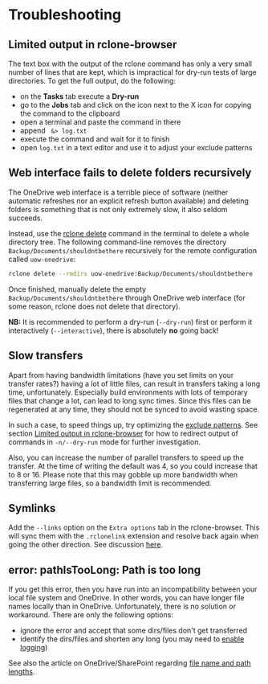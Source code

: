 # Troubleshooting

## Limited output in rclone-browser

The text box with the output of the rclone command has only a very small
number of lines that are kept, which is impractical for dry-run tests 
of large directories. To get the full output, do the following:

* on the **Tasks** tab execute a **Dry-run**
* go to the **Jobs** tab and click on the icon next to the X icon for copying
  the command to the clipboard
* open a terminal and paste the command in there
* append ` &> log.txt`
* execute the command and wait for it to finish
* open `log.txt` in a text editor and use it to adjust your exclude patterns


## Web interface fails to delete folders recursively

The OneDrive web interface is a terrible piece of software (neither automatic 
refreshes nor an explicit refresh button available) and deleting
folders is something that is not only extremely slow, it also seldom succeeds.

Instead, use the [rclone delete](https://rclone.org/commands/rclone_delete/) 
command in the terminal to delete a whole directory tree. The following 
command-line removes the directory `Backup/Documents/shouldntbethere` recursively 
for the remote configuration called `uow-onedrive`:

```bash
rclone delete --rmdirs uow-onedrive:Backup/Documents/shouldntbethere
```

Once finished, manually delete the empty `Backup/Documents/shouldntbethere`
through OneDrive web interface (for some reason, rclone does not delete that
directory).

**NB:** It is recommended to perform a dry-run (`--dry-run`) first or 
perform it interactively (`--interactive`), there is absolutely 
**no** going back!


## Slow transfers

Apart from having bandwidth limitations (have you set limits on your transfer rates?)
having a lot of little files, can result in transfers taking a long time, 
unfortunately. Especially build environments with lots of temporary files
that change a lot, can lead to long sync times. Since this files can be 
regenerated at any time, they should not be synced to avoid wasting space. 

In such a case, to speed things up, try optimizing the [exclude patterns](Backup.md#exclude-filesdirectories). 
See section [Limited output in rclone-browser](#limited-output-in-rclone-browser)
for how to redirect output of commands in `-n/--dry-run` mode for further
investigation.

Also, you can increase the number of parallel transfers to speed up the 
transfer. At the time of writing the default was 4, so you could increase that
to 8 or 16. Please note that this may gobble up more bandwidth when transferring
large files, so a bandwidth limit is recommended.

## Symlinks

Add the `--links` option on the `Extra options` tab in the rclone-browser. This will
sync them with the `.rclonelink` extension and resolve back again when going the other
direction. See discussion [here](https://forum.rclone.org/t/cant-follow-symlink-without-l-copy-links/20650).

## error: pathIsTooLong: Path is too long

If you get this error, then you have run into an incompatibility between your local file system and OneDrive.
In other words, you can have longer file names locally than in OneDrive. Unfortunately, there is no solution
or workaround. There are only the following options:

* ignore the error and accept that some dirs/files don't get transferred
* identify the dirs/files and shorten any long (you may need to [enable logging](./Backup.md#logging))

See also the article on OneDrive/SharePoint regarding [file name and path lengths](https://support.microsoft.com/en-us/office/restrictions-and-limitations-in-onedrive-and-sharepoint-64883a5d-228e-48f5-b3d2-eb39e07630fa#filenamepathlengths).
